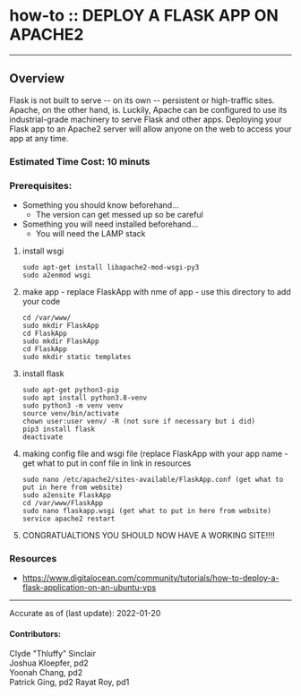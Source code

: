 # how-to :: DEPLOY A FLASK APP ON APACHE2
---
## Overview
Flask is not built to serve -- on its own -- persistent or high-traffic sites. Apache, on the other hand, is. Luckily, Apache can be configured to use its industrial-grade machinery to serve Flask and other apps. Deploying your Flask app to an Apache2 server will allow anyone on the web to access your app at any time. 

### Estimated Time Cost: 10 minuts

### Prerequisites:

- Something you should know beforehand...
    - The version can get messed up so be careful
- Something you will need installed beforehand...
    - You will need the LAMP stack

1. install wsgi
    ``` 
    sudo apt-get install libapache2-mod-wsgi-py3
    sudo a2enmod wsgi
    ```
2. make app - replace FlaskApp with nme of app - use this directory to add your code
    ```
    cd /var/www/
    sudo mkdir FlaskApp
    cd FlaskApp
    sudo mkdir FlaskApp
    cd FlaskApp
    sudo mkdir static templates
    ```
3. install flask
    ```
    sudo apt-get python3-pip
    sudo apt install python3.8-venv
    sudo python3 -m venv venv
    source venv/bin/activate
    chown user:user venv/ -R (not sure if necessary but i did)
    pip3 install flask
    deactivate
    ```
4. making config file and wsgi file (replace FlaskApp with your app name - get what to put in conf file in link in resources
   ```
   sudo nano /etc/apache2/sites-available/FlaskApp.conf (get what to put in here from website)
   sudo a2ensite FlaskApp
   cd /var/www/FlaskApp
   sudo nano flaskapp.wsgi (get what to put in here from website)
   service apache2 restart
   ```
5. CONGRATUALTIONS YOU SHOULD NOW HAVE A WORKING SITE!!!!

### Resources
* https://www.digitalocean.com/community/tutorials/how-to-deploy-a-flask-application-on-an-ubuntu-vps

---

Accurate as of (last update): 2022-01-20

#### Contributors:  
Clyde "Thluffy" Sinclair  
Joshua Kloepfer, pd2  
Yoonah Chang, pd2  
Patrick Ging, pd2
Rayat Roy, pd1  

